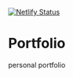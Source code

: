 [![Netlify Status](https://api.netlify.com/api/v1/badges/cb1d8775-d8f4-4745-8a62-99a3e16e9d36/deploy-status)](https://app.netlify.com/sites/aslihan-soydemir/deploys)

# Portfolio
 personal portfolio
